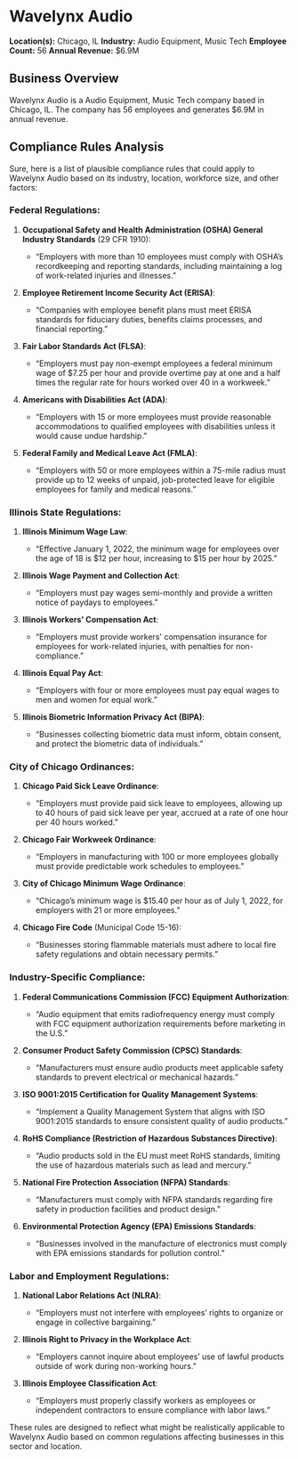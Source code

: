 # Wavelynx Audio

**Location(s):** Chicago, IL
**Industry:** Audio Equipment, Music Tech
**Employee Count:** 56
**Annual Revenue:** $6.9M

## Business Overview

Wavelynx Audio is a Audio Equipment, Music Tech company based in Chicago, IL. The company has 56 employees and generates $6.9M in annual revenue.



## Compliance Rules Analysis

Sure, here is a list of plausible compliance rules that could apply to Wavelynx Audio based on its industry, location, workforce size, and other factors:

### Federal Regulations:

1. **Occupational Safety and Health Administration (OSHA) General Industry Standards** (29 CFR 1910):
   - “Employers with more than 10 employees must comply with OSHA’s recordkeeping and reporting standards, including maintaining a log of work-related injuries and illnesses.”

2. **Employee Retirement Income Security Act (ERISA)**:
   - “Companies with employee benefit plans must meet ERISA standards for fiduciary duties, benefits claims processes, and financial reporting.”

3. **Fair Labor Standards Act (FLSA)**:
   - “Employers must pay non-exempt employees a federal minimum wage of $7.25 per hour and provide overtime pay at one and a half times the regular rate for hours worked over 40 in a workweek.”

4. **Americans with Disabilities Act (ADA)**:
   - “Employers with 15 or more employees must provide reasonable accommodations to qualified employees with disabilities unless it would cause undue hardship.”

5. **Federal Family and Medical Leave Act (FMLA)**:
   - “Employers with 50 or more employees within a 75-mile radius must provide up to 12 weeks of unpaid, job-protected leave for eligible employees for family and medical reasons.”

### Illinois State Regulations:

1. **Illinois Minimum Wage Law**:
   - “Effective January 1, 2022, the minimum wage for employees over the age of 18 is $12 per hour, increasing to $15 per hour by 2025.”

2. **Illinois Wage Payment and Collection Act**:
   - “Employers must pay wages semi-monthly and provide a written notice of paydays to employees.”

3. **Illinois Workers' Compensation Act**:
   - “Employers must provide workers' compensation insurance for employees for work-related injuries, with penalties for non-compliance.”

4. **Illinois Equal Pay Act**:
   - “Employers with four or more employees must pay equal wages to men and women for equal work.”

5. **Illinois Biometric Information Privacy Act (BIPA)**:
   - “Businesses collecting biometric data must inform, obtain consent, and protect the biometric data of individuals.”

### City of Chicago Ordinances:

1. **Chicago Paid Sick Leave Ordinance**:
   - “Employers must provide paid sick leave to employees, allowing up to 40 hours of paid sick leave per year, accrued at a rate of one hour per 40 hours worked.”

2. **Chicago Fair Workweek Ordinance**:
   - “Employers in manufacturing with 100 or more employees globally must provide predictable work schedules to employees.”

3. **City of Chicago Minimum Wage Ordinance**:
   - “Chicago’s minimum wage is $15.40 per hour as of July 1, 2022, for employers with 21 or more employees.”

4. **Chicago Fire Code** (Municipal Code 15-16):
   - “Businesses storing flammable materials must adhere to local fire safety regulations and obtain necessary permits.”

### Industry-Specific Compliance:

1. **Federal Communications Commission (FCC) Equipment Authorization**:
   - “Audio equipment that emits radiofrequency energy must comply with FCC equipment authorization requirements before marketing in the U.S.”

2. **Consumer Product Safety Commission (CPSC) Standards**:
   - “Manufacturers must ensure audio products meet applicable safety standards to prevent electrical or mechanical hazards.”

3. **ISO 9001:2015 Certification for Quality Management Systems**:
   - “Implement a Quality Management System that aligns with ISO 9001:2015 standards to ensure consistent quality of audio products.”

4. **RoHS Compliance (Restriction of Hazardous Substances Directive)**:
   - “Audio products sold in the EU must meet RoHS standards, limiting the use of hazardous materials such as lead and mercury.”

5. **National Fire Protection Association (NFPA) Standards**:
   - “Manufacturers must comply with NFPA standards regarding fire safety in production facilities and product design.”

6. **Environmental Protection Agency (EPA) Emissions Standards**:
   - “Businesses involved in the manufacture of electronics must comply with EPA emissions standards for pollution control.”

### Labor and Employment Regulations:

1. **National Labor Relations Act (NLRA)**:
   - “Employers must not interfere with employees’ rights to organize or engage in collective bargaining.”

2. **Illinois Right to Privacy in the Workplace Act**:
   - “Employers cannot inquire about employees’ use of lawful products outside of work during non-working hours.”

3. **Illinois Employee Classification Act**:
   - “Employers must properly classify workers as employees or independent contractors to ensure compliance with labor laws.”

These rules are designed to reflect what might be realistically applicable to Wavelynx Audio based on common regulations affecting businesses in this sector and location.
